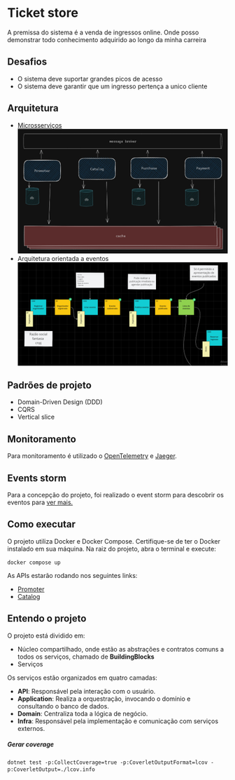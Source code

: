 # Ticket store
A premissa do sistema é a venda de ingressos online.
Onde posso demonstrar todo conhecimento adquirido ao longo da minha carreira 

## Desafios
- O sistema deve suportar grandes picos de acesso
- O sistema deve garantir que um ingresso pertença a unico cliente

## Arquitetura
- [Microsserviços](https://excalidraw.com/#json=UuirB_ySgvQaVZ2hRk2O-,nwQy0UnrGsfJ3nk2pp8DvQ)
![arquitetura](docs/arquitetura.png)
- Arquitetura orientada a eventos
![event-storm](docs/event-storm.png)

## Padrões de projeto
- Domain-Driven Design (DDD)
- CQRS
- Vertical slice

## Monitoramento
Para monitoramento é utilizado o [OpenTelemetry](https://opentelemetry.io/) e [Jaeger](https://www.jaegertracing.io/).

## Events storm
Para a concepção do projeto, foi realizado o event storm para descobrir os eventos para
[ver mais.](https://miro.com/welcomeonboard/ZDlOVHlYTzRrMFN1aVppMkFzN0l0bEVTRk1rZ0xhaG1FcENsNDhjU29KNWpZdHhLNzVRMkpUZmVxU2FoeDJkYXwzNDU4NzY0NTg0NzkwMTQ1MTQzfDI=?share_link_id=131185290624)

## Como executar
O projeto utiliza Docker e Docker Compose. Certifique-se de ter o Docker instalado em sua máquina. Na raiz do projeto, abra o terminal e execute:
```
docker compose up
```
As APIs estarão rodando nos seguintes links:
- [Promoter](http://localhost:5286/swagger/index.html)
- [Catalog](http://localhost:7139/swagger/index.html)

## Entendo o projeto
O projeto está dividido em:
- Núcleo compartilhado, onde estão as abstrações e contratos comuns a todos os serviços, chamado de **BuildingBlocks**
- Serviços

Os serviços estão organizados em quatro camadas:
- **API**: Responsável pela interação com o usuário.
- **Application**: Realiza a orquestração, invocando o domínio e consultando o banco de dados.
- **Domain**: Centraliza toda a lógica de negócio.
- **Infra**: Responsável pela implementação e comunicação com serviços externos.

##### Gerar coverage
```
dotnet test -p:CollectCoverage=true -p:CoverletOutputFormat=lcov -p:CoverletOutput=./lcov.info
```